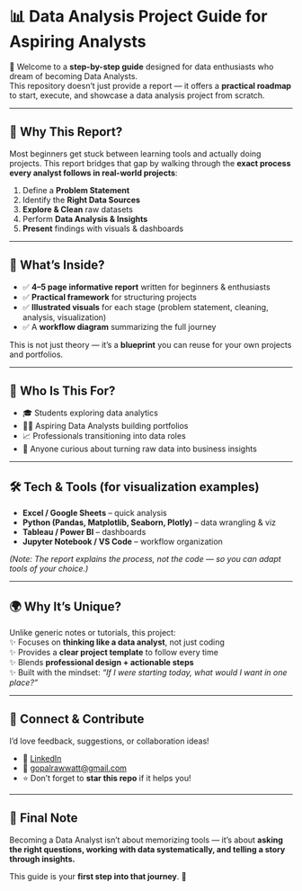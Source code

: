 # 📊 Data Analysis Project Guide for Aspiring Analysts  

🚀 Welcome to a **step-by-step guide** designed for data enthusiasts who dream of becoming Data Analysts.  
This repository doesn’t just provide a report — it offers a **practical roadmap** to start, execute, and showcase a data analysis project from scratch.  

---

## 🌟 Why This Report?  
Most beginners get stuck between learning tools and actually doing projects. This report bridges that gap by walking through the **exact process every analyst follows in real-world projects**:  

1. Define a **Problem Statement**  
2. Identify the **Right Data Sources**  
3. **Explore & Clean** raw datasets  
4. Perform **Data Analysis & Insights**  
5. **Present** findings with visuals & dashboards  

---

## 📘 What’s Inside?  
- ✅ **4–5 page informative report** written for beginners & enthusiasts  
- ✅ **Practical framework** for structuring projects  
- ✅ **Illustrated visuals** for each stage (problem statement, cleaning, analysis, visualization)  
- ✅ A **workflow diagram** summarizing the full journey  

This is not just theory — it’s a **blueprint** you can reuse for your own projects and portfolios.  

---

## 🔑 Who Is This For?  
- 🎓 Students exploring data analytics  
- 🧑‍💻 Aspiring Data Analysts building portfolios  
- 📈 Professionals transitioning into data roles  
- 🤝 Anyone curious about turning raw data into business insights  

---

## 🛠️ Tech & Tools (for visualization examples)  
- **Excel / Google Sheets** – quick analysis  
- **Python (Pandas, Matplotlib, Seaborn, Plotly)** – data wrangling & viz  
- **Tableau / Power BI** – dashboards  
- **Jupyter Notebook / VS Code** – workflow organization  

*(Note: The report explains the process, not the code — so you can adapt tools of your choice.)*  

---        

## 🌍 Why It’s Unique?  

Unlike generic notes or tutorials, this project:  
✨ Focuses on **thinking like a data analyst**, not just coding  
✨ Provides a **clear project template** to follow every time  
✨ Blends **professional design + actionable steps**  
✨ Built with the mindset: *“If I were starting today, what would I want in one place?”*  

---

## 🤝 Connect & Contribute  

I’d love feedback, suggestions, or collaboration ideas!  
- 💼 [LinkedIn](https://www.linkedin.com/in/gopalrawat/)  
- 📧 [gopalrawwatt@gmail.com](mailto:gopalrawwatt@gmail.com)  
- ⭐ Don’t forget to **star this repo** if it helps you!  

---

## 🧭 Final Note  

Becoming a Data Analyst isn’t about memorizing tools — it’s about **asking the right questions, working with data systematically, and telling a story through insights.**  

This guide is your **first step into that journey**. 🚀
